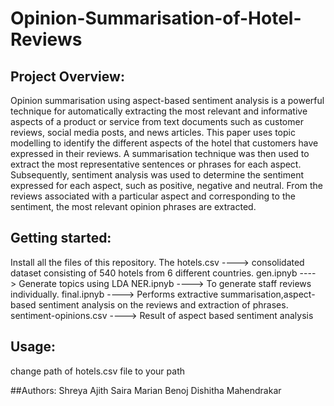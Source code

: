 # Opinion-Summarisation-of-Hotel-Reviews
## Project Overview:
Opinion summarisation using aspect-based sentiment analysis is a powerful technique for automatically extracting the most relevant and informative aspects of a product or service from text documents such as customer reviews, social media posts, and news articles. This paper uses topic modelling to identify the different aspects of the hotel that customers have expressed in their reviews. A summarisation technique was then used to extract the most representative sentences or phrases for each aspect. Subsequently, sentiment analysis was used to determine the sentiment expressed for each aspect, such as positive, negative and neutral. From the reviews associated with a particular aspect and corresponding to the sentiment, the most relevant opinion phrases are extracted. 

## Getting started:
Install all the files of this repository.
The hotels.csv          ---->	consolidated dataset consisting of 540 hotels from 6 different countries.
gen.ipnyb               ---->	Generate topics using LDA
NER.ipnyb               ---->	To generate staff reviews individually.
final.ipnyb             ---->	Performs extractive summarisation,aspect-based sentiment analysis on the reviews and extraction of phrases.
sentiment-opinions.csv  ---->	Result of aspect based sentiment analysis

## Usage: 
change path of hotels.csv file to your path

##Authors:
Shreya Ajith
Saira Marian Benoj
Dishitha Mahendrakar
